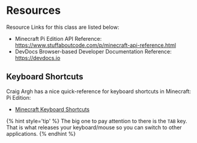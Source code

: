 # Resources

Resource Links for this class are listed below:

- Minecraft Pi Edition API Reference:  https://www.stuffaboutcode.com/p/minecraft-api-reference.html
- DevDocs Browser-based Developer Documentation Reference: https://devdocs.io

## Keyboard Shortcuts

Craig Argh has a nice quick-reference for keyboard shortcuts in Minecraft: Pi Edition:

- [Minecraft Keyboard Shortcuts](https://arghbox.files.wordpress.com/2013/07/minecraft-pi-controls.png)

{% hint style='tip' %}
The big one to pay attention to there is the `TAB` key.  That is what releases your keyboard/mouse so you can switch to other applications.
{% endhint %}